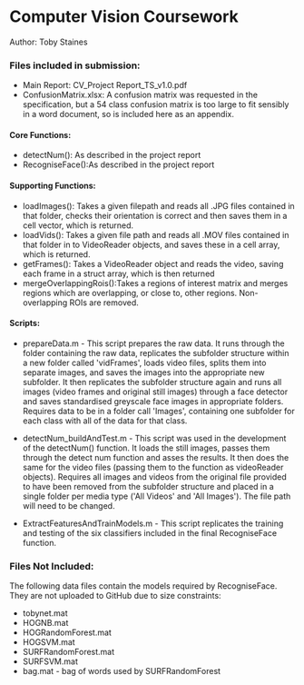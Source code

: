 # Computer Vision Coursework
Author: Toby Staines

### Files included in submission:

- Main Report: CV_Project Report_TS_v1.0.pdf
- ConfusionMatrix.xlsx: A confusion matrix was requested in the specification, but a 54 class confusion matrix is too large to fit sensibly in a word document, so is included here as an appendix.

#### Core Functions:
- detectNum(): As described in the project report
- RecogniseFace():As described in the project report


#### Supporting Functions:
- loadImages(): Takes a given filepath and reads all .JPG files contained in that folder, checks their orientation is correct and then saves them in a cell vector, which is returned.
- loadVids():   Takes a given file path and reads all .MOV files contained in that folder in to VideoReader objects, and saves these in a cell array, which is returned.
- getFrames():  Takes a VideoReader object and reads the video, saving each frame in a struct array, which is then returned
- mergeOverlappingRois():Takes a regions of interest matrix and merges regions which are overlapping, or close to, other regions. Non-overlapping ROIs are removed.

#### Scripts:
- prepareData.m - This script prepares the raw data. It runs through the folder containing the raw data, replicates the subfolder structure within a new folder called 'vidFrames', loads video files, splits them into separate images, and saves the images into the appropriate new subfolder. It then replicates the subfolder structure again and runs all images (video frames and original still images) through a face detector and saves standardised greyscale face images in appropriate folders. Requires data to be in a folder call 'Images', containing one subfolder for each class with all of the data for that class.

- detectNum_buildAndTest.m - This script was used in the development of the detectNum() function. It loads the still images, passes them through the detect num function and asses the results. It then does the same for the video files (passing them to the function as videoReader objects). Requires all images and videos from the original file provided to have been removed from the subfolder structure and placed in a single folder per media type ('All Videos' and 'All Images'). The file path will need to be changed.

- ExtractFeaturesAndTrainModels.m - This script replicates the training and testing of the six classifiers included in the final RecogniseFace function.

### Files Not Included:
The following data files contain the models required by RecogniseFace. They are not uploaded to GitHub due to size constraints:
- tobynet.mat         
- HOGNB.mat    
- HOGRandomForest.mat 
- HOGSVM.mat
- SURFRandomForest.mat  
- SURFSVM.mat
- bag.mat - bag of words used by SURFRandomForest           
